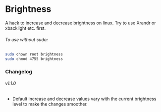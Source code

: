 # Brightness
A hack to increase and decrease brightness on linux. Try to use Xrandr or xbacklight etc. first.  

###### To use without sudo:
```bash
sudo chown root brightness
sudo chmod 4755 brightness
```

### Changelog
###### v1.1.0
 - Default increase and decrease values vary with the current brightness level to make the changes smoother.
